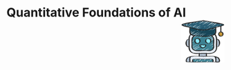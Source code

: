 # Quantitative Foundations of AI  <a href="https://github.com/mrvnthss/QuantFoundationsAI"><img src="images/other/ml-icon.png" align="right" height="100"/></a>
